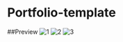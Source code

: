 # Portfolio-template
##Preview
![1](https://github.com/user-attachments/assets/9fd0a103-68e3-4145-a2fc-d67391ab64a2)
![2](https://github.com/user-attachments/assets/c98db915-f829-40b6-b4c4-cbbe6dcca065)
![3](https://github.com/user-attachments/assets/5931c82e-db94-4aaf-9b91-e47c3249b2a1)
